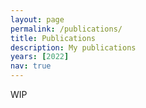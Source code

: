 ```yaml
---
layout: page
permalink: /publications/
title: Publications
description: My publications
years: [2022]
nav: true
---
```

<!-- _pages/publications.md -->
WIP

<!--
<div class="publications">

{%- for y in page.years %}
  <h2 class="year">{{y}}</h2>
  {% bibliography -f papers -q @*[year={{y}}]* %}
{% endfor %}

</div>
-->